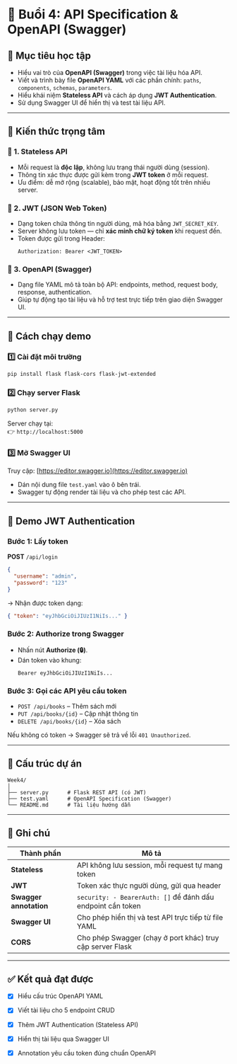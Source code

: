# 📘 Buổi 4: API Specification & OpenAPI (Swagger)

## 🎯 Mục tiêu học tập
- Hiểu vai trò của **OpenAPI (Swagger)** trong việc tài liệu hóa API.  
- Viết và trình bày file **OpenAPI YAML** với các phần chính: `paths`, `components`, `schemas`, `parameters`.  
- Hiểu khái niệm **Stateless API** và cách áp dụng **JWT Authentication**.  
- Sử dụng Swagger UI để hiển thị và test tài liệu API.

---

## 🧩 Kiến thức trọng tâm

### 🔹 1. Stateless API
- Mỗi request là **độc lập**, không lưu trạng thái người dùng (session).  
- Thông tin xác thực được gửi kèm trong **JWT token** ở mỗi request.  
- Ưu điểm: dễ mở rộng (scalable), bảo mật, hoạt động tốt trên nhiều server.

### 🔹 2. JWT (JSON Web Token)
- Dạng token chứa thông tin người dùng, mã hóa bằng `JWT_SECRET_KEY`.  
- Server không lưu token — chỉ **xác minh chữ ký token** khi request đến.  
- Token được gửi trong Header:
  ```
  Authorization: Bearer <JWT_TOKEN>
  ```

### 🔹 3. OpenAPI (Swagger)
- Dạng file YAML mô tả toàn bộ API: endpoints, method, request body, response, authentication.  
- Giúp tự động tạo tài liệu và hỗ trợ test trực tiếp trên giao diện Swagger UI.

---

## 🚀 Cách chạy demo

### 1️⃣ Cài đặt môi trường
```bash
pip install flask flask-cors flask-jwt-extended
```

### 2️⃣ Chạy server Flask
```bash
python server.py
```
Server chạy tại:  
👉 `http://localhost:5000`

### 3️⃣ Mở Swagger UI
Truy cập: [https://editor.swagger.io](https://editor.swagger.io)

- Dán nội dung file `test.yaml` vào ô bên trái.  
- Swagger tự động render tài liệu và cho phép test các API.

---

## 🔐 Demo JWT Authentication

### Bước 1: Lấy token
**POST** `/api/login`
```json
{
  "username": "admin",
  "password": "123"
}
```
→ Nhận được token dạng:
```json
{ "token": "eyJhbGciOiJIUzI1NiIs..." }
```

### Bước 2: Authorize trong Swagger
- Nhấn nút **Authorize (🔒)**.  
- Dán token vào khung:  
  ```
  Bearer eyJhbGciOiJIUzI1NiIs...
  ```

### Bước 3: Gọi các API yêu cầu token
- `POST /api/books` – Thêm sách mới  
- `PUT /api/books/{id}` – Cập nhật thông tin  
- `DELETE /api/books/{id}` – Xóa sách  

Nếu không có token → Swagger sẽ trả về lỗi `401 Unauthorized`.

---

## 📘 Cấu trúc dự án

```
Week4/
│
├── server.py      # Flask REST API (có JWT)
├── test.yaml      # OpenAPI Specification (Swagger)
└── README.md      # Tài liệu hướng dẫn
```

---

## 🧠 Ghi chú
| Thành phần | Mô tả |
|-------------|--------|
| **Stateless** | API không lưu session, mỗi request tự mang token |
| **JWT** | Token xác thực người dùng, gửi qua header |
| **Swagger annotation** | `security: - BearerAuth: []` để đánh dấu endpoint cần token |
| **Swagger UI** | Cho phép hiển thị và test API trực tiếp từ file YAML |
| **CORS** | Cho phép Swagger (chạy ở port khác) truy cập server Flask |

---

## ✅ Kết quả đạt được
- [x] Hiểu cấu trúc OpenAPI YAML  
- [x] Viết tài liệu cho 5 endpoint CRUD  
- [x] Thêm JWT Authentication (Stateless API)  
- [x] Hiển thị tài liệu qua Swagger UI  
- [x] Annotation yêu cầu token đúng chuẩn OpenAPI  

